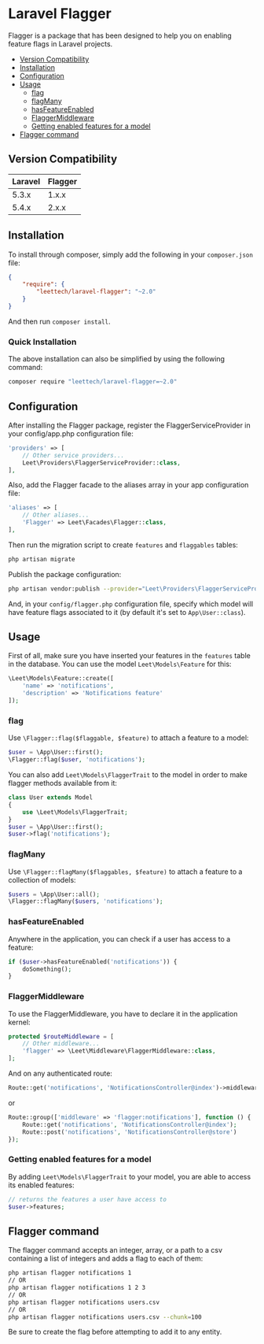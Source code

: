 Laravel Flagger
==============
Flagger is a package that has been designed to help you on enabling feature flags in Laravel projects.

* [Version Compatibility](#version-compatibility)
* [Installation](#installation)
* [Configuration](#configuration)
* [Usage](#usage)
    * [flag](#flag)
    * [flagMany](#flagMany)
    * [hasFeatureEnabled](#hasfeatureenabled)
    * [FlaggerMiddleware](#flaggermiddleware)
    * [Getting enabled features for a model](#getting-enabled-features-for-a-model)
* [Flagger command](#flagger-command)

## Version Compatibility

Laravel   | Flagger
:---------|:----------
 5.3.x    | 1.x.x
 5.4.x    | 2.x.x

## Installation

To install through composer, simply add the following in your `composer.json` file:

```json
{
    "require": {
        "leettech/laravel-flagger": "~2.0"
    }
}
```

And then run `composer install`.

### Quick Installation

The above installation can also be simplified by using the following command:

```sh
composer require "leettech/laravel-flagger=~2.0"
```

## Configuration

After installing the Flagger package, register the FlaggerServiceProvider in your config/app.php configuration file:

```php
'providers' => [
    // Other service providers...
    Leet\Providers\FlaggerServiceProvider::class,
],
```

Also, add the Flagger facade to the aliases array in your app configuration file:

```php
'aliases' => [
    // Other aliases...
    'Flagger' => Leet\Facades\Flagger::class,
],
```

Then run the migration script to create `features` and `flaggables` tables:

```sh
php artisan migrate
```

Publish the package configuration:

```sh
php artisan vendor:publish --provider="Leet\Providers\FlaggerServiceProvider"
```

And, in your `config/flagger.php` configuration file, specify which model will have feature flags associated to it (by default it's set to `App\User::class`).

## Usage

First of all, make sure you have inserted your features in the `features` table in the database. You can use the model `Leet\Models\Feature` for this:

```php
\Leet\Models\Feature::create([
    'name' => 'notifications',
    'description' => 'Notifications feature'
]);
```

### flag
Use `\Flagger::flag($flaggable, $feature)` to attach a feature to a model:

```php
$user = \App\User::first();
\Flagger::flag($user, 'notifications');
```

You can also add `Leet\Models\FlaggerTrait` to the model in order to make flagger methods available from it:

```php
class User extends Model
{
    use \Leet\Models\FlaggerTrait;
}
$user = \App\User::first();
$user->flag('notifications');
```

### flagMany
Use `\Flagger::flagMany($flaggables, $feature)` to attach a feature to a collection of models:

```php
$users = \App\User::all();
\Flagger::flagMany($users, 'notifications');
```

### hasFeatureEnabled

Anywhere in the application, you can check if a user has access to a feature:

```php
if ($user->hasFeatureEnabled('notifications')) {
    doSomething();
}
```

### FlaggerMiddleware

To use the FlaggerMiddleware, you have to declare it in the application kernel:

```php
protected $routeMiddleware = [
    // Other middleware...
    'flagger' => \Leet\Middleware\FlaggerMiddleware::class,
];
```

And on any authenticated route:

```php
Route::get('notifications', 'NotificationsController@index')->middleware('flagger:notifications');
```
or
```php
Route::group(['middleware' => 'flagger:notifications'], function () {
    Route::get('notifications', 'NotificationsController@index');
    Route::post('notifications', 'NotificationsController@store')
});
```

### Getting enabled features for a model

By adding ```Leet\Models\FlaggerTrait``` to your model, you are able to access its enabled features:

```php
// returns the features a user have access to
$user->features;
```

## Flagger command

The flagger command accepts an integer, array, or a path to a csv containing a list of integers and adds a flag to each of them:

```sh
php artisan flagger notifications 1
// OR
php artisan flagger notifications 1 2 3
// OR
php artisan flagger notifications users.csv
// OR
php artisan flagger notifications users.csv --chunk=100
```

Be sure to create the flag before attempting to add it to any entity.
